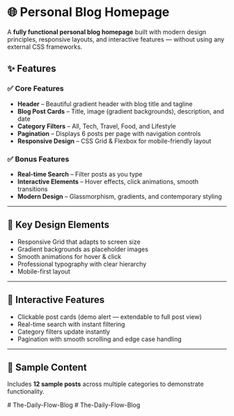 # 🌐 Personal Blog Homepage  

A **fully functional personal blog homepage** built with modern design principles, responsive layouts, and interactive features — without using any external CSS frameworks.  

## ✨ Features  

### ✅ Core Features  
- **Header** – Beautiful gradient header with blog title and tagline  
- **Blog Post Cards** – Title, image (gradient backgrounds), description, and date  
- **Category Filters** – All, Tech, Travel, Food, and Lifestyle  
- **Pagination** – Displays 6 posts per page with navigation controls  
- **Responsive Design** – CSS Grid & Flexbox for mobile-friendly layout  

### ✅ Bonus Features  
- **Real-time Search** – Filter posts as you type  
- **Interactive Elements** – Hover effects, click animations, smooth transitions  
- **Modern Design** – Glassmorphism, gradients, and contemporary styling  

---

## 🎨 Key Design Elements  
- Responsive Grid that adapts to screen size  
- Gradient backgrounds as placeholder images  
- Smooth animations for hover & click  
- Professional typography with clear hierarchy  
- Mobile-first layout  

---

## 📱 Interactive Features  
- Clickable post cards (demo alert — extendable to full post view)  
- Real-time search with instant filtering  
- Category filters update instantly  
- Pagination with smooth scrolling and edge case handling  

---

## 📝 Sample Content  
Includes **12 sample posts** across multiple categories to demonstrate functionality.  

#   T h e - D a i l y - F l o w - B l o g  
 #   T h e - D a i l y - F l o w - B l o g  
 